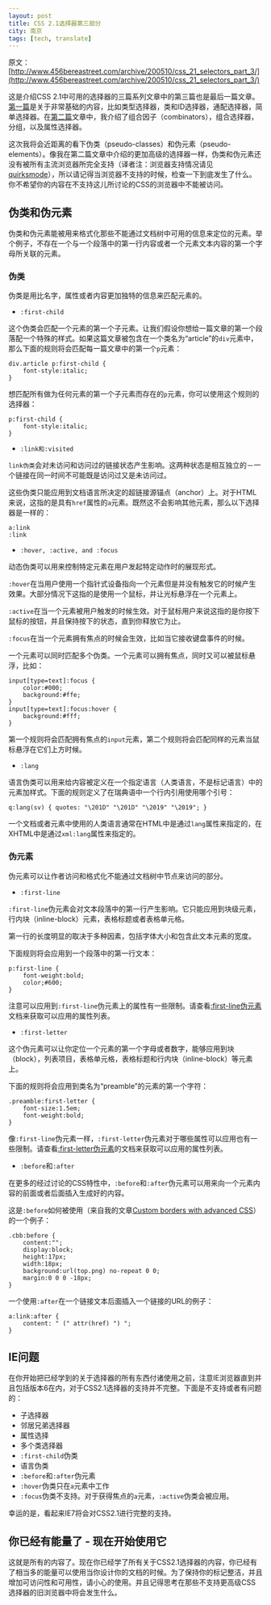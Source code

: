 ```yaml
---
layout: post
title: CSS 2.1选择器第三部分
city: 南京
tags: [tech, translate]
---
```


原文：[http://www.456bereastreet.com/archive/200510/css_21_selectors_part_3/](http://www.456bereastreet.com/archive/200510/css_21_selectors_part_3/)

这是介绍CSS 2.1中可用的选择器的三篇系列文章中的第三篇也是最后一篇文章。[第一篇](css-21-selectors-part-1.html)是关于非常基础的内容，比如类型选择器，类和ID选择器，通配选择器，简单选择器。在[第二篇](/css-21-selectors-part-2.html)文章中，我介绍了组合因子（combinators），组合选择器，分组，以及属性选择器。

这次我将会近距离的看下伪类（pseudo-classes）和伪元素（pseudo-elements）。像我在第二篇文章中介绍的更加高级的选择器一样，伪类和伪元素还没有被所有主流浏览器所完全支持（译者注：浏览器支持情况请见[quirksmode](http://www.quirksmode.org/css/selectors/)），所以请记得当浏览器不支持的时候，检查一下到底发生了什么。你不希望你的内容在不支持这儿所讨论的CSS的浏览器中不能被访问。

## 伪类和伪元素

伪类和伪元素能被用来格式化那些不能通过文档树中可用的信息来定位的元素。举个例子，不存在一个与一个段落中的第一行内容或者一个元素文本内容的第一个字母所关联的元素。

###  伪类

伪类是用比名字，属性或者内容更加独特的信息来匹配元素的。

* `:first-child`

这个伪类会匹配一个元素的第一个子元素。让我们假设你想给一篇文章的第一个段落配一个特殊的样式。如果这篇文章被包含在一个类名为“article”的`div`元素中，那么下面的规则将会匹配每一篇文章中的第一个`p`元素：

	div.article p:first-child {
		font-style:italic;
	}

想匹配所有做为任何元素的第一个子元素而存在的`p`元素，你可以使用这个规则的选择器：

	p:first-child {
		font-style:italic;
	}

* `:link和:visited`

`link伪类`会对未访问和访问过的链接状态产生影响。这两种状态是相互独立的－一个链接在同一时间不可能既是访问过又是未访问过。

这些伪类只能应用到文档语言所决定的超链接源锚点（anchor）上。对于HTML来说，这指的是具有`href`属性的`a`元素。既然这不会影响其他元素，那么以下选择器是一样的：

	a:link
	:link

* `:hover, :active, and :focus`

动态伪类可以用来控制特定元素在用户发起特定动作时的展现形式。

`:hover`在当用户使用一个指针式设备指向一个元素但是并没有触发它的时候产生效果。大部分情况下这指的是使用一个鼠标，并让光标悬浮在一个元素上。

`:active`在当一个元素被用户触发的时候生效。对于鼠标用户来说这指的是你按下鼠标的按钮，并且保持按下的状态，直到你释放它为止。

`:focus`在当一个元素拥有焦点的时候会生效，比如当它接收键盘事件的时候。

一个元素可以同时匹配多个伪类。一个元素可以拥有焦点，同时又可以被鼠标悬浮，比如：

	input[type=text]:focus {
		color:#000;
		background:#ffe;
	}
	input[type=text]:focus:hover {
		background:#fff;
	}

第一个规则将会匹配拥有焦点的`input`元素，第二个规则将会匹配同样的元素当鼠标悬浮在它们上方时候。

* `:lang`

语言伪类可以用来给内容被定义在一个指定语言（人类语言，不是标记语言）中的元素加样式。下面的规则定义了在瑞典语中一个行内引用使用哪个引号：

	q:lang(sv) { quotes: "\201D" "\201D" "\2019" "\2019"; }

一个文档或者元素中使用的人类语言通常在HTML中是通过`lang`属性来指定的，在XHTML中是通过`xml:lang`属性来指定的。

###  伪元素

伪元素可以让作者访问和格式化不能通过文档树中节点来访问的部分。

* `:first-line`

`:first-line`伪元素会对文本段落中的第一行产生影响。它只能应用到块级元素，行内块（inline-block）元素，表格标题或者表格单元格。

第一行的长度明显的取决于多种因素，包括字体大小和包含此文本元素的宽度。

下面规则将会应用到一个段落中的第一行文本：

	p:first-line {
		font-weight:bold;
		color;#600;
	}

注意可以应用到`:first-line`伪元素上的属性有一些限制。请查看[:first-line伪元素](http://www.w3.org/TR/CSS21/selector.html#first-line-pseudo)文档来获取可以应用的属性列表。

* `:first-letter`

这个伪元素可以让你定位一个元素的第一个字母或者数字，能够应用到块（block），列表项目，表格单元格，表格标题和行内块（inline-block）等元素上。

下面的规则将会应用到类名为“preamble”的元素的第一个字符：

	.preamble:first-letter {
		font-size:1.5em;
		font-weight:bold;
	}

像`:first-line`伪元素一样，`:first-letter`伪元素对于哪些属性可以应用也有一些限制。请查看[:first-letter伪元素](http://www.w3.org/TR/CSS21/selector.html#first-letter)的文档来获取可以应用的属性列表。

* `:before`和`:after`

在更多的经过讨论的CSS特性中，`:before`和`:after`伪元素可以用来向一个元素内容的前面或者后面插入生成好的内容。

这是`:before`如何被使用（来自我的文章[Custom borders with advanced CSS](http://www.456bereastreet.com/archive/200509/custom_borders_with_advanced_css/)）的一个例子：

	.cbb:before {
		content:"";
		display:block;
		height:17px;
		width:18px;
		background:url(top.png) no-repeat 0 0;
		margin:0 0 0 -18px;
	}

一个使用`:after`在一个链接文本后面插入一个链接的URL的例子：

	a:link:after {
		content: " (" attr(href) ") ";
	}

## IE问题

在你开始把已经学到的关于选择器的所有东西付诸使用之前，注意IE浏览器直到并且包括版本6在内，对于CSS2.1选择器的支持并不完整。下面是不支持或者有问题的：

* 子选择器
* 邻居兄弟选择器
* 属性选择
* 多个类选择器
* `:first-child`伪类
* 语言伪类
* `:before`和`:after`伪元素
* `:hover`伪类只在`a`元素中工作
* `:focus`伪类不支持。对于获得焦点的`a`元素，`:active`伪类会被应用。

幸运的是，看起来IE7将会对CSS2.1进行完整的支持。

## 你已经有能量了 - 现在开始使用它

这就是所有的内容了。现在你已经学了所有关于CSS2.1选择器的内容，你已经有了相当多的能量可以使用当你设计你的文档的时候。为了保持你的标记整洁，并且增加可访问性和可用性，请小心的使用。并且记得思考在那些不支持更高级CSS选择器的旧浏览器中将会发生什么。
